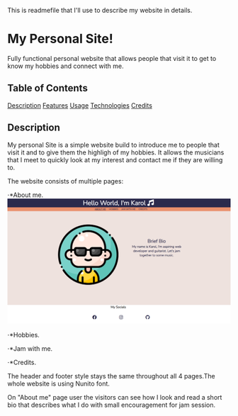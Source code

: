 This is readmefile that I'll use to describe my website in details.

# My Personal Site!

Fully functional personal website that allows people that visit it to get to know my hobbies and connect with me.

## Table of Contents

[Description](#description)
[Features](#features)
[Usage](#usage)
[Technologies](#technologies)
[Credits](#credits)

## Description

My personal Site is a simple website build to introduce me to people that visit it and to give them the highligh of my hobbies.
It allows the musicians that I meet to quickly look at my interest and contact me if they are willing to.

The website consists of multiple pages:

⋅\*About me.
![About Me](image.png)

⋅\*Hobbies.

⋅\*Jam with me.

⋅\*Credits.

The header and footer style stays the same throughout all 4 pages.The whole website is using Nunito font.

On "About me" page user the visitors can see how I look and read a short bio that describes what I do with small encouragement for jam session.
